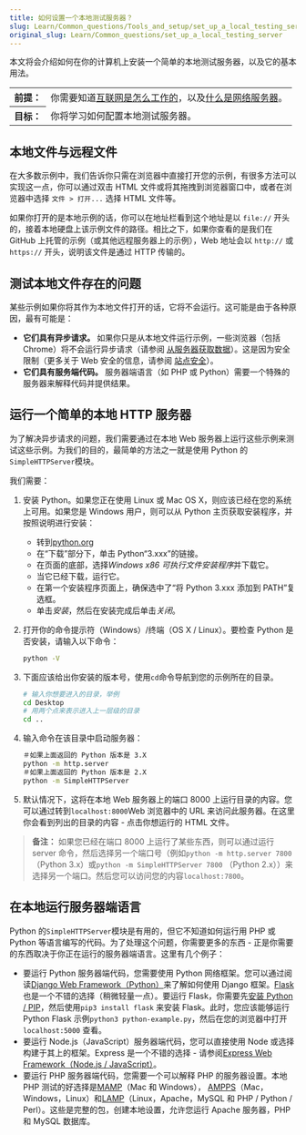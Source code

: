 ```yaml
---
title: 如何设置一个本地测试服务器？
slug: Learn/Common_questions/Tools_and_setup/set_up_a_local_testing_server
original_slug: Learn/Common_questions/set_up_a_local_testing_server
---
```


本文将会介绍如何在你的计算机上安装一个简单的本地测试服务器，以及它的基本用法。

<table class="learn-box standard-table">
  <tbody>
    <tr>
      <th scope="row">前提：</th>
      <td>
        你需要知道<a href="/zh-CN/docs/learn/How_the_Internet_works"
          >互联网是怎么工作的</a
        >，以及<a href="/zh-CN/docs/Learn/Common_questions/What_is_a_web_server"
          >什么是网络服务器</a
        >。
      </td>
    </tr>
    <tr>
      <th scope="row">目标：</th>
      <td>你将学习如何配置本地测试服务器。</td>
    </tr>
  </tbody>
</table>

## 本地文件与远程文件

在大多数示例中，我们告诉你只需在浏览器中直接打开您的示例，有很多方法可以实现这一点，你可以通过双击 HTML 文件或将其拖拽到浏览器窗口中，或者在浏览器中选择 `文件 > 打开...` 选择 HTML 文件等。

如果你打开的是本地示例的话，你可以在地址栏看到这个地址是以 `file://` 开头的，接着本地硬盘上该示例文件的路径。相比之下，如果你查看的是我们在 GitHub 上托管的示例（或其他远程服务器上的示例），Web 地址会以 `http://` 或 `https://` 开头，说明该文件是通过 HTTP 传输的。

## 测试本地文件存在的问题

某些示例如果你将其作为本地文件打开的话，它将不会运行。这可能是由于各种原因，最有可能是：

- **它们具有异步请求。** 如果你只是从本地文件运行示例，一些浏览器（包括 Chrome）将不会运行异步请求（请参阅 [从服务器获取数据](/zh-CN/docs/Learn/JavaScript/Client-side_web_APIs/Fetching_data)）。这是因为安全限制（更多关于 Web 安全的信息，请参阅 [站点安全](/zh-CN/docs/learn/Server-side/First_steps/Website_security)）。
- **它们具有服务端代码。** 服务器端语言（如 PHP 或 Python）需要一个特殊的服务器来解释代码并提供结果。

## 运行一个简单的本地 HTTP 服务器

为了解决异步请求的问题，我们需要通过在本地 Web 服务器上运行这些示例来测试这些示例。为我们的目的，最简单的方法之一就是使用 Python 的`SimpleHTTPServer`模块。

我们需要：

1. 安装 Python。如果您正在使用 Linux 或 Mac OS X，则应该已经在您的系统上可用。如果您是 Windows 用户，则可以从 Python 主页获取安装程序，并按照说明进行安装：

    - 转到[python.org](https://www.python.org/)
    - 在“下载”部分下，单击 Python“3.xxx”的链接。
    - 在页面的底部，选择*Windows x86 可执行文件安装程序*并下载它。
    - 当它已经下载，运行它。
    - 在第一个安装程序页面上，确保选中了“将 Python 3.xxx 添加到 PATH”复选框。
    - 单击*安装*，然后在安装完成后单击*关闭*。

2. 打开你的命令提示符（Windows）/终端（OS X / Linux）。要检查 Python 是否安装，请输入以下命令：

    ```bash
    python -V
    ```

3. 下面应该给出你安装的版本号，使用`cd`命令导航到您的示例所在的目录。

    ```bash
    # 输入你想要进入的目录，举例
    cd Desktop
    # 用两个点来表示进入上一层级的目录
    cd ..
    ```

4. 输入命令在该目录中启动服务器：

    ```bash
    ＃如果上面返回的 Python 版本是 3.X
    python -m http.server
    ＃如果上面返回的 Python 版本是 2.X
    python -m SimpleHTTPServer
    ```

5. 默认情况下，这将在本地 Web 服务器上的端口 8000 上运行目录的内容。您可以通过转到`localhost:8000`Web 浏览器中的 URL 来访问此服务器。在这里你会看到列出的目录的内容 - 点击你想运行的 HTML 文件。

> **备注：** 如果您已经在端口 8000 上运行了某些东西，则可以通过运行 server 命令，然后选择另一个端口号（例如`python -m http.server 7800` （Python 3.x）或`python -m SimpleHTTPServer 7800` （Python 2.x））来选择另一个端口。然后您可以访问您的内容`localhost:7800`。

## 在本地运行服务器端语言

Python 的`SimpleHTTPServer`模块是有用的，但它不知道如何运行用 PHP 或 Python 等语言编写的代码。为了处理这个问题，你需要更多的东西 - 正是你需要的东西取决于你正在运行的服务器端语言。这里有几个例子：

- 要运行 Python 服务器端代码，您需要使用 Python 网络框架。您可以通过阅读[Django Web Framework（Python）](/en-US/docs/Learn/Server-side/Django)来了解如何使用 Django 框架。[Flask](http://flask.pocoo.org/)也是一个不错的选择（稍微轻量一点）。要运行 Flask，你需要先[安装 Python / PIP](/en-US/docs/Learn/Server-side/Django/development_environment#Installing_Python_3)，然后使用`pip3 install flask` 来安装 Flask。此时，您应该能够运行 Python Flask 示例`python3 python-example.py`，然后在您的浏览器中打开 `localhost:5000` 查看。
- 要运行 Node.js（JavaScript）服务器端代码，您可以直接使用 Node 或选择构建于其上的框架。Express 是一个不错的选择 - 请参阅[Express Web Framework（Node.js / JavaScript）](/zh-CN/docs/Learn/Server-side/Express_Nodejs)。
- 要运行 PHP 服务器端代码，您需要一个可以解释 PHP 的服务器设置。本地 PHP 测试的好选择是[MAMP](https://www.mamp.info/en/downloads/)（Mac 和 Windows）， [AMPPS](http://ampps.com/download)（Mac，Windows，Linux）和[LAMP](https://www.linux.com/learn/easy-lamp-server-installation)（Linux，Apache，MySQL 和 PHP / Python / Perl）。这些是完整的包，创建本地设置，允许您运行 Apache 服务器，PHP 和 MySQL 数据库。

